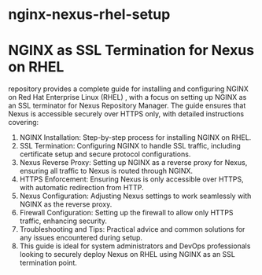 # nginx-nexus-rhel-setup
# NGINX as SSL Termination for Nexus on RHEL 

repository provides a complete guide for installing and configuring NGINX on Red Hat Enterprise Linux (RHEL) , with a focus on setting up NGINX as an SSL terminator for Nexus Repository Manager. The guide ensures that Nexus is accessible securely over HTTPS only, with detailed instructions covering:

1. NGINX Installation: Step-by-step process for installing NGINX on RHEL.
2. SSL Termination: Configuring NGINX to handle SSL traffic, including certificate setup and secure protocol configurations.
3. Nexus Reverse Proxy: Setting up NGINX as a reverse proxy for Nexus, ensuring all traffic to Nexus is routed through NGINX.
4. HTTPS Enforcement: Ensuring Nexus is only accessible over HTTPS, with automatic redirection from HTTP.
5. Nexus Configuration: Adjusting Nexus settings to work seamlessly with NGINX as the reverse proxy.
6. Firewall Configuration: Setting up the firewall to allow only HTTPS traffic, enhancing security.
7. Troubleshooting and Tips: Practical advice and common solutions for any issues encountered during setup.
8. This guide is ideal for system administrators and DevOps professionals looking to securely deploy Nexus on RHEL using NGINX as an SSL termination point.
